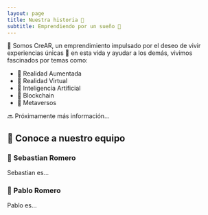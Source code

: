 ```yaml
---
layout: page
title: Nuestra historia 📜
subtitle: Emprendiendo por un sueño 🚀
---
```


🤝 Somos CreAR, un emprendimiento impulsado por el deseo de vivir experiencias únicas 🤩 en esta vida y ayudar a los demás, vivimos fascinados por temas como:

- 🔮 Realidad Aumentada
- 🌌 Realidad Virtual
- 🤖 Inteligencia Artificial
- 🔗 Blockchain
- 🌌 Metaversos

🔜 Próximamente más información...

## 👥 Conoce a nuestro equipo

### 🧑 Sebastian Romero

Sebastian es...

### 🧑 Pablo Romero

Pablo es...
